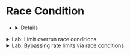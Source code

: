 #  Race Condition


* <details>

    
    # 🧨 Race Conditions in Web Applications
    
    ## 📌 What is a Race Condition?
    
    A **Race Condition** occurs when two or more concurrent requests interact with the same data at the same time, and the application fails to handle them properly. This causes **unexpected behavior**, allowing attackers to exploit it.
    
    ---
    
    ## 🎁 Example: Redeeming a Gift Card Multiple Times
    
    - A user sends **two requests at the same moment** to redeem a **single-use gift card**.
    - Both requests are processed **before the server marks the gift card as used**.
    - The attacker uses the same gift card **multiple times** → **logic broken**.
    
    ---
    
    ## 🕓 What is a Race Window?
    
    - The **Race Window** is the **small time gap** between:
      1. The server checking the data (e.g., gift card is unused)
      2. And the server updating the data (e.g., marking it as used)
    
    ---
    
    ## 🧠 Why is it a Logic Flaw?
    
    It's not just a technical bug — it's a **business logic vulnerability**.  
    The application **fails to lock access** to a critical resource during concurrent processing.
    
    ---
    
    ## 🔍 How to Detect and Exploit Race Conditions
    
    1. Identify sensitive features (e.g., coupons, balance transfers, password resets).
    2. Intercept the request using Burp Suite.
    3. Use:
       - **Burp Suite Repeater** → "Send in Parallel"
       - **Burp Turbo Intruder** → high-speed request fuzzing
    4. Analyze for unusual behaviors (e.g., duplicated discounts, double purchases).
    
    ---
    
    ## 🧪 PortSwigger Labs & Research
    
    - Labs provided by [PortSwigger](https://portswigger.net) to **practice safely**.
    - Inspired by real-world bugs and research from **Black Hat USA 2023**.
    - Advanced topics include:
      - Multi-step logic abuse
      - Race conditions in state machines
    
    ---
    
    ## 🧠 Summary Table
    
    | Term              | Meaning                                                       |
    |-------------------|---------------------------------------------------------------|
    | Race Condition     | Two or more actions on shared data collide                   |
    | Race Window        | Small time gap where the collision occurs                    |
    | Logic Flaw         | The code logic allows misuse (e.g., redeeming twice)         |
    | Exploitation Tools | Burp Suite Repeater, Turbo Intruder                         |
    
    ---
    
    ## ✅ Mitigations (for developers)
    
    - Use locking mechanisms (`mutex`, transactions).
    - Validate actions **on the server-side only**.
    - Implement **atomic operations** and **idempotent endpoints**.
    - Rate-limit and monitor critical requests.
    


    # 🧨 Race Conditions - Limit Overrun Exploitation
    
    ## 🔍 What is a Race Condition?
    
    A **race condition** occurs when multiple requests are processed **concurrently** and access shared data **without proper locking**, leading to unexpected or malicious behavior.
    
    ---
    
    ## 💣 Limit Overrun Race Conditions
    
    This specific type of race condition allows attackers to **exceed business logic limits**, such as:
    
    - Reusing a one-time **promo code**
    - Redeeming a **gift card** multiple times
    - Rating a product repeatedly
    - Bypassing **CAPTCHA**
    - Bypassing **rate limits** (e.g. login attempts)
    - Transferring funds exceeding your balance
    
    ---
    
    ## 🧠 Example: One-Time Discount Bypass
    
    ### Normal Flow:
    1. Check if user used the promo code before.
    2. Apply discount.
    3. Update database to mark it used.
    
    ### Race Condition Flow:
    Two requests sent **simultaneously** can both pass step 1 before the database updates → **Discount applied twice**.
    
    🕒 This small time gap is known as the **Race Window**.
    
    ---
    
    ## ⛓️ TOCTOU: Time-of-Check to Time-of-Use
    
    This is a subset of logic flaws where data is validated, but its state changes before it is used.
    
    ---
    
    ## 🛠️ Detecting and Exploiting
    
    ### ✅ Method:
    1. Find an endpoint with **single-use or rate-limited** functionality.
    2. Use **Burp Suite** (Intruder or Repeater) to send multiple **parallel** requests rapidly.
    3. Observe whether the limit is bypassed.
    
    ---
    
    ## 🚀 Burp Suite 2023.9+ Enhancements
    
    ### For HTTP/1:
    - **Last-byte synchronization**: Delays final byte to send all requests together.
    
    ### For HTTP/2:
    - **Single-packet attack** (⚡ Black Hat 2023): All requests fit in one TCP packet → removes network jitter issues.
    
    ### Why Many Requests?
    - Increases collision chances.
    - Useful in early discovery phase (testing timing).
    
    ---
    
    ## 📚 Further Reading
    - [Burp Repeater - Sending Requests in Parallel](https://portswigger.net/burp/documentation/desktop/tools/repeater/parallel-requests)
    - [Whitepaper - Smashing the State Machine](https://portswigger.net/research/smashing-the-state-machine)
    
    ---
    
    ## 🎯 Key Takeaways
    
    - Race conditions = time-based logic flaws.
    - Limit overruns = most common and dangerous.
    - Use Burp’s parallel features to exploit them.
    - Timing is everything 🕓
    
    



  </details>


<details>
  <summary>Lab: Limit overrun race conditions</summary>





> 1. stop the request using ``burpsuite``
> 2. send to ``repeater``
> 3. click ``ctrl`` **+** ``R`` to repeat this tap alot of times (here i do it 30 times)
> 4. from ``...`` on right click ``create tap group``
> 5. select all of them
> 6. instead send one request click **``send group in parallel``**



![image](https://github.com/user-attachments/assets/a84ddf42-bea5-4faf-b4cc-794d45463341)

 
</details>









<details>
    <summary>Lab: Bypassing rate limits via race conditions</summary>

<img width="1414" height="858" alt="image" src="https://github.com/user-attachments/assets/02a3653f-ca20-4657-9b9b-eab50570d559" />





## select password and send it to turbo intruder and select **`examples/race single packet attack.py`**

<img width="763" height="162" alt="image" src="https://github.com/user-attachments/assets/9fee64ab-4e82-4b62-9948-8b336f9ffe10" />



## edit it 

```python

passwords = ['']

# the 'gate' argument withholds the final byte of each request until openGate is invoked
for password in passwords:
    engine.queue(target.req, password, gate='1')

# once every 'race1' tagged request has been queued
# invoke engine.openGate() to send them in sync
engine.openGate('1')
```



## in console write :

```javascript
`123123
abc123
football
monkey
letmein
shadow
master
666666
qwertyuiop
123321
mustang
123456
password
12345678
qwerty
123456789
12345
1234
111111
1234567
dragon
1234567890
michael
x654321
superman
1qaz2wsx
baseball
7777777
121212
000000`.split("\n")
```

### **`output`** `right click` -> `copy object`

```ruby
['123123', 'abc123', 'football', 'monkey', 'letmein', 'shadow', 'master', '666666', 'qwertyuiop', '123321', 'mustang', '123456', 'password', '12345678', 'qwerty', '123456789', '12345', '1234', '111111', '1234567', 'dragon', '1234567890', 'michael', 'x654321', 'superman', '1qaz2wsx', 'baseball', '7777777', '121212', '000000']
```


    
</details>














































































